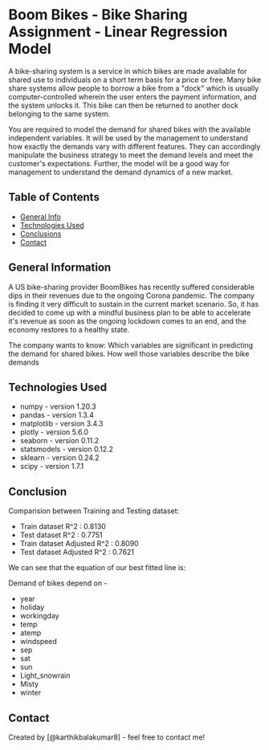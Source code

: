 # Boom Bikes - Bike Sharing Assignment - Linear Regression Model

A bike-sharing system is a service in which bikes are made available for shared use to individuals on a short term basis for a price or free. Many bike share systems allow people to borrow a bike from a "dock" which is usually computer-controlled wherein the user enters the payment information, and the system unlocks it. This bike can then be returned to another dock belonging to the same system.

You are required to model the demand for shared bikes with the available independent variables. It will be used by the management to understand how exactly the demands vary with different features. They can accordingly manipulate the business strategy to meet the demand levels and meet the customer's expectations. Further, the model will be a good way for management to understand the demand dynamics of a new market. 


## Table of Contents
* [General Info](#general-information)
* [Technologies Used](#technologies-used)
* [Conclusions](#conclusions)
* [Contact](#Contact)


## General Information

A US bike-sharing provider BoomBikes has recently suffered considerable dips in their revenues due to the ongoing Corona pandemic. The company is finding it very difficult to sustain in the current market scenario. So, it has decided to come up with a mindful business plan to be able to accelerate it's revenue as soon as the ongoing lockdown comes to an end, and the economy restores to a healthy state.

The company wants to know:
Which variables are significant in predicting the demand for shared bikes.
How well those variables describe the bike demands


## Technologies Used
- numpy - version 1.20.3
- pandas - version 1.3.4
- matplotlib - version 3.4.3
- plotly - version 5.6.0
- seaborn - version 0.11.2
- statsmodels - version 0.12.2
- sklearn - version 0.24.2
- scipy - version 1.7.1


## Conclusion

Comparision between Training and Testing dataset:

- Train dataset R^2          : 0.8130
- Test dataset R^2           : 0.7751
- Train dataset Adjusted R^2 : 0.8090    
- Test dataset Adjusted R^2  : 0.7621

We can see that the equation of our best fitted line is:

Demand of bikes depend on - 
- year
- holiday
- workingday
- temp
- atemp
- windspeed
- sep
- sat
- sun
- Light_snowrain
- Misty
- winter


## Contact
Created by [@karthikbalakumar8] - feel free to contact me!